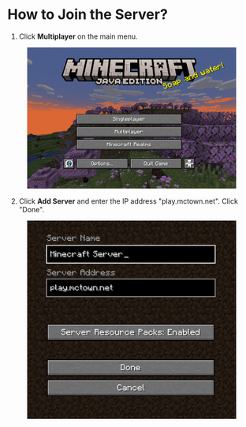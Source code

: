 # How to Join the Server?

1. Click **Multiplayer** on the main menu.

<figure><img src="../.gitbook/assets/image (3) (1) (1) (1) (1) (1) (1).png" alt=""><figcaption></figcaption></figure>

2. Click **Add Server** and enter the IP address "play.mctown.net".  Click "Done".

<figure><img src="../.gitbook/assets/image (70).png" alt=""><figcaption></figcaption></figure>

